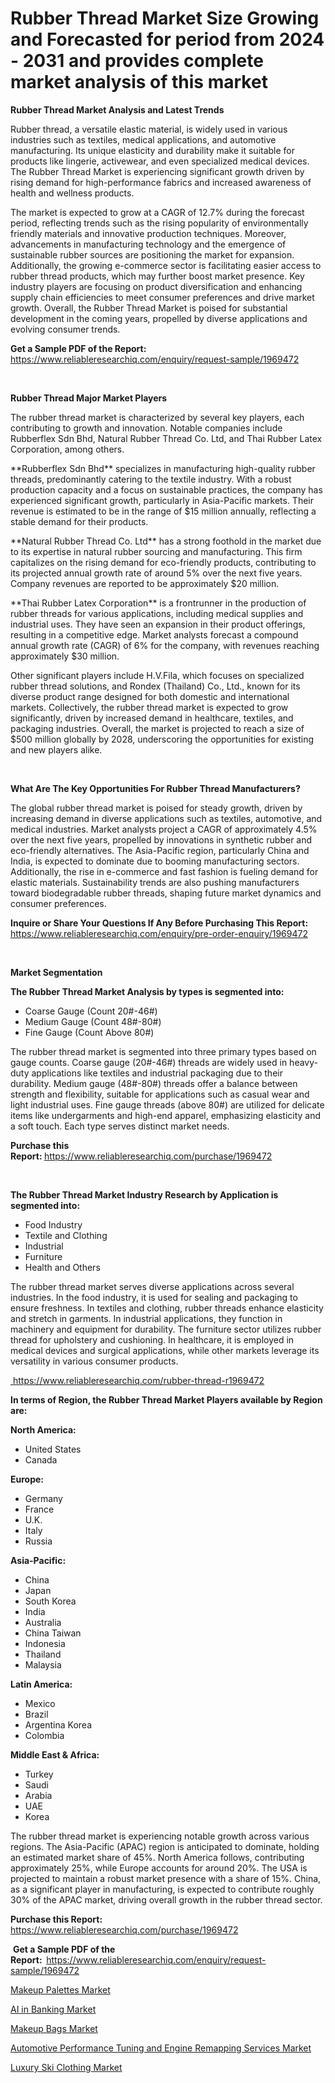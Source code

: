 <p><h1>Rubber Thread Market Size Growing and Forecasted for period from 2024 - 2031 and provides complete market analysis of this market</h1></p><p><strong>Rubber Thread Market Analysis and Latest Trends</strong></p>
<p><p>Rubber thread, a versatile elastic material, is widely used in various industries such as textiles, medical applications, and automotive manufacturing. Its unique elasticity and durability make it suitable for products like lingerie, activewear, and even specialized medical devices. The Rubber Thread Market is experiencing significant growth driven by rising demand for high-performance fabrics and increased awareness of health and wellness products. </p><p>The market is expected to grow at a CAGR of 12.7% during the forecast period, reflecting trends such as the rising popularity of environmentally friendly materials and innovative production techniques. Moreover, advancements in manufacturing technology and the emergence of sustainable rubber sources are positioning the market for expansion. Additionally, the growing e-commerce sector is facilitating easier access to rubber thread products, which may further boost market presence. Key industry players are focusing on product diversification and enhancing supply chain efficiencies to meet consumer preferences and drive market growth. Overall, the Rubber Thread Market is poised for substantial development in the coming years, propelled by diverse applications and evolving consumer trends.</p></p>
<p><strong>Get a Sample PDF of the Report:&nbsp;</strong> <a href="https://www.reliableresearchiq.com/enquiry/request-sample/1969472?utm_campaign=1144&utm_medium=2&utm_source=Github&utm_content=ia&utm_term=14112024&utm_id=rubber-thread">https://www.reliableresearchiq.com/enquiry/request-sample/1969472</a></p>
<p>&nbsp;</p>
<p><strong>Rubber Thread Major Market Players</strong></p>
<p><p>The rubber thread market is characterized by several key players, each contributing to growth and innovation. Notable companies include Rubberflex Sdn Bhd, Natural Rubber Thread Co. Ltd, and Thai Rubber Latex Corporation, among others. </p><p>**Rubberflex Sdn Bhd** specializes in manufacturing high-quality rubber threads, predominantly catering to the textile industry. With a robust production capacity and a focus on sustainable practices, the company has experienced significant growth, particularly in Asia-Pacific markets. Their revenue is estimated to be in the range of $15 million annually, reflecting a stable demand for their products.</p><p>**Natural Rubber Thread Co. Ltd** has a strong foothold in the market due to its expertise in natural rubber sourcing and manufacturing. This firm capitalizes on the rising demand for eco-friendly products, contributing to its projected annual growth rate of around 5% over the next five years. Company revenues are reported to be approximately $20 million.</p><p>**Thai Rubber Latex Corporation** is a frontrunner in the production of rubber threads for various applications, including medical supplies and industrial uses. They have seen an expansion in their product offerings, resulting in a competitive edge. Market analysts forecast a compound annual growth rate (CAGR) of 6% for the company, with revenues reaching approximately $30 million.</p><p>Other significant players include H.V.Fila, which focuses on specialized rubber thread solutions, and Rondex (Thailand) Co., Ltd., known for its diverse product range designed for both domestic and international markets. Collectively, the rubber thread market is expected to grow significantly, driven by increased demand in healthcare, textiles, and packaging industries. Overall, the market is projected to reach a size of $500 million globally by 2028, underscoring the opportunities for existing and new players alike.</p></p>
<p>&nbsp;</p>
<p><strong>What Are The Key Opportunities For Rubber Thread Manufacturers?</strong></p>
<p><p>The global rubber thread market is poised for steady growth, driven by increasing demand in diverse applications such as textiles, automotive, and medical industries. Market analysts project a CAGR of approximately 4.5% over the next five years, propelled by innovations in synthetic rubber and eco-friendly alternatives. The Asia-Pacific region, particularly China and India, is expected to dominate due to booming manufacturing sectors. Additionally, the rise in e-commerce and fast fashion is fueling demand for elastic materials. Sustainability trends are also pushing manufacturers toward biodegradable rubber threads, shaping future market dynamics and consumer preferences.</p></p>
<p><strong>Inquire or Share Your Questions If Any Before Purchasing This Report:</strong> <a href="https://www.reliableresearchiq.com/enquiry/pre-order-enquiry/1969472?utm_campaign=1144&utm_medium=2&utm_source=Github&utm_content=ia&utm_term=14112024&utm_id=rubber-thread">https://www.reliableresearchiq.com/enquiry/pre-order-enquiry/1969472</a></p>
<p>&nbsp;</p>
<p><strong>Market Segmentation</strong></p>
<p><strong>The Rubber Thread Market Analysis by types is segmented into:</strong></p>
<p><ul><li>Coarse Gauge (Count 20#-46#)</li><li>Medium Gauge (Count 48#-80#)</li><li>Fine Gauge (Count Above 80#)</li></ul></p>
<p><p>The rubber thread market is segmented into three primary types based on gauge counts. Coarse gauge (20#-46#) threads are widely used in heavy-duty applications like textiles and industrial packaging due to their durability. Medium gauge (48#-80#) threads offer a balance between strength and flexibility, suitable for applications such as casual wear and light industrial uses. Fine gauge threads (above 80#) are utilized for delicate items like undergarments and high-end apparel, emphasizing elasticity and a soft touch. Each type serves distinct market needs.</p></p>
<p><strong>Purchase this Report:&nbsp;</strong><a href="https://www.reliableresearchiq.com/purchase/1969472?utm_campaign=1144&utm_medium=2&utm_source=Github&utm_content=ia&utm_term=14112024&utm_id=rubber-thread">https://www.reliableresearchiq.com/purchase/1969472</a></p>
<p>&nbsp;</p>
<p><strong>The Rubber Thread Market Industry Research by Application is segmented into:</strong></p>
<p><ul><li>Food Industry</li><li>Textile and Clothing</li><li>Industrial</li><li>Furniture</li><li>Health and Others</li></ul></p>
<p><p>The rubber thread market serves diverse applications across several industries. In the food industry, it is used for sealing and packaging to ensure freshness. In textiles and clothing, rubber threads enhance elasticity and stretch in garments. In industrial applications, they function in machinery and equipment for durability. The furniture sector utilizes rubber thread for upholstery and cushioning. In healthcare, it is employed in medical devices and surgical applications, while other markets leverage its versatility in various consumer products.</p></p>
<p><a href="https://www.reliableresearchiq.com/rubber-thread-r1969472?utm_campaign=1144&utm_medium=2&utm_source=Github&utm_content=ia&utm_term=14112024&utm_id=rubber-thread">&nbsp;https://www.reliableresearchiq.com/rubber-thread-r1969472</a></p>
<p><strong>In terms of Region, the Rubber Thread Market Players available by Region are:</strong></p>
<p>
    <p> <strong> North America: </strong>
        <ul>
            <li>United States</li>
            <li>Canada</li>
        </ul>
        </p> 
    <p> <strong> Europe: </strong>
        <ul>
            <li>Germany</li>
            <li>France</li>
            <li>U.K.</li>
            <li>Italy</li>
            <li>Russia</li>
        </ul>
        </p> 
    <p> <strong> Asia-Pacific: </strong>
        <ul>
            <li>China</li>
            <li>Japan</li>
            <li>South Korea</li>
            <li>India</li>
            <li>Australia</li>
            <li>China Taiwan</li>
            <li>Indonesia</li>
            <li>Thailand</li>
            <li>Malaysia</li>
        </ul>
        </p> 
    <p> <strong> Latin America: </strong>
        <ul>
            <li>Mexico</li>
            <li>Brazil</li>
            <li>Argentina Korea</li>
            <li>Colombia</li>
        </ul>
        </p> 
    <p> <strong> Middle East & Africa: </strong>
        <ul>
            <li>Turkey</li>
            <li>Saudi</li>
            <li>Arabia</li>
            <li>UAE</li>
            <li>Korea</li>
        </ul>
    </p>
    </p>
<p><p>The rubber thread market is experiencing notable growth across various regions. The Asia-Pacific (APAC) region is anticipated to dominate, holding an estimated market share of 45%. North America follows, contributing approximately 25%, while Europe accounts for around 20%. The USA is projected to maintain a robust market presence with a share of 15%. China, as a significant player in manufacturing, is expected to contribute roughly 30% of the APAC market, driving overall growth in the rubber thread sector.</p></p>
<p><strong>Purchase this Report: </strong><a href="https://www.reliableresearchiq.com/purchase/1969472?utm_campaign=1144&utm_medium=2&utm_source=Github&utm_content=ia&utm_term=14112024&utm_id=rubber-thread">https://www.reliableresearchiq.com/purchase/1969472</a></p>
<p>&nbsp;<strong>Get a Sample PDF of the Report:&nbsp;&nbsp;</strong><a href="https://www.reliableresearchiq.com/enquiry/request-sample/1969472?utm_campaign=1144&utm_medium=2&utm_source=Github&utm_content=ia&utm_term=14112024&utm_id=rubber-thread">https://www.reliableresearchiq.com/enquiry/request-sample/1969472</a></p>
<p><strong></strong></p>
<p><p><a href="https://www.linkedin.com/pulse/makeup-palettes-market2024-2031-industry-insights-investment-ens9c?utm_campaign=1144&utm_medium=2&utm_source=Github&utm_content=ia&utm_term=14112024&utm_id=rubber-thread">Makeup Palettes Market</a></p><p><a href="https://issuu.com/reportprime-2/docs/ai-in-banking-market-size-2030.pptx_02e6f0f7116aa4?utm_campaign=1144&utm_medium=2&utm_source=Github&utm_content=ia&utm_term=14112024&utm_id=rubber-thread">AI in Banking Market</a></p><p><a href="https://www.linkedin.com/pulse/makeup-bags-market-size-status-forecast-2024-2031-westboro-ta31c?utm_campaign=1144&utm_medium=2&utm_source=Github&utm_content=ia&utm_term=14112024&utm_id=rubber-thread">Makeup Bags Market</a></p><p><a href="https://issuu.com/reportprime-2/docs/automotive-performance-tuning-and-e_ec54db0918aced?utm_campaign=1144&utm_medium=2&utm_source=Github&utm_content=ia&utm_term=14112024&utm_id=rubber-thread">Automotive Performance Tuning and Engine Remapping Services Market</a></p><p><a href="https://www.linkedin.com/pulse/global-luxury-ski-clothing-market-exploring-share-trends-future-6rmjc?utm_campaign=1144&utm_medium=2&utm_source=Github&utm_content=ia&utm_term=14112024&utm_id=rubber-thread">Luxury Ski Clothing Market</a></p></p>